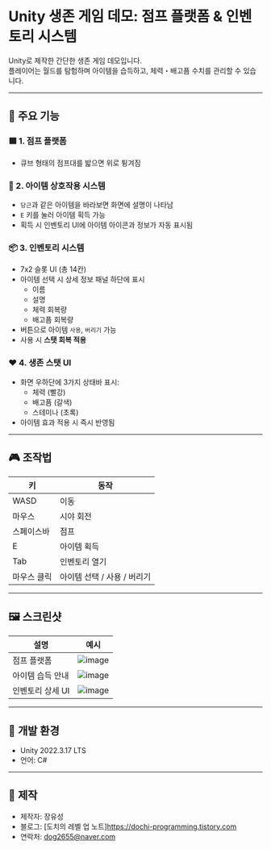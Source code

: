 # Unity 생존 게임 데모: 점프 플랫폼 & 인벤토리 시스템

Unity로 제작한 간단한 생존 게임 데모입니다.  
플레이어는 월드를 탐험하며 아이템을 습득하고, 체력・배고픔 수치를 관리할 수 있습니다.

---

## 🧩 주요 기능

### 🟩 1. 점프 플랫폼
- 큐브 형태의 점프대를 밟으면 위로 튕겨짐

### 🥕 2. 아이템 상호작용 시스템
- `당근`과 같은 아이템을 바라보면 화면에 설명이 나타남
- `E` 키를 눌러 아이템 획득 가능
- 획득 시 인벤토리 UI에 아이템 아이콘과 정보가 자동 표시됨

### 📦 3. 인벤토리 시스템
- 7x2 슬롯 UI (총 14칸)
- 아이템 선택 시 상세 정보 패널 하단에 표시
  - 이름
  - 설명
  - 체력 회복량
  - 배고픔 회복량
- 버튼으로 아이템 `사용`, `버리기` 가능
- 사용 시 **스탯 회복 적용**

### ❤️ 4. 생존 스탯 UI
- 화면 우하단에 3가지 상태바 표시:
  - 체력 (빨강)
  - 배고픔 (갈색)
  - 스테미나 (초록)
- 아이템 효과 적용 시 즉시 반영됨

---

## 🎮 조작법

| 키 | 동작 |
|----|------|
| WASD | 이동 |
| 마우스 | 시야 회전 |
| 스페이스바 | 점프 |
| E | 아이템 획득 |
| Tab | 인벤토리 열기 |
| 마우스 클릭 | 아이템 선택 / 사용 / 버리기 |

---

## 🖼️ 스크린샷

| 설명 | 예시 |
|------|------|
| 점프 플랫폼 | ![image](https://github.com/user-attachments/assets/cb2fdcbf-55f1-4801-95c0-46c5db06ecbf) |
| 아이템 습득 안내 | ![image](https://github.com/user-attachments/assets/bff43ed3-f35b-4f0f-94be-b4b710b78f6e) |
| 인벤토리 상세 UI | ![image](https://github.com/user-attachments/assets/357b27d9-f7a0-4fe6-8f69-1a50689d59a7) |

---

## 🔧 개발 환경

- Unity 2022.3.17 LTS
- 언어: C#

---


## 👤 제작

- 제작자: 장유성
- 블로그: [도치의 레벨 업 노트]https://dochi-programming.tistory.com
- 연락처: dog2655@naver.com
